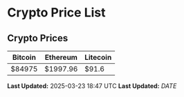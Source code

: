 # Crypto Price List

## Crypto Prices
| Bitcoin | Ethereum | Litecoin |
| ------- | -------- | -------- |
| $84975 | $1997.96 | $91.6 |
**Last Updated:** 2025-03-23 18:47 UTC
**Last Updated:** $DATE$
